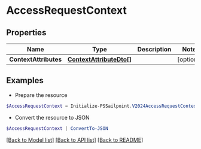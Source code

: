 # AccessRequestContext
## Properties

Name | Type | Description | Notes
------------ | ------------- | ------------- | -------------
**ContextAttributes** | [**ContextAttributeDto[]**](ContextAttributeDto.md) |  | [optional] 

## Examples

- Prepare the resource
```powershell
$AccessRequestContext = Initialize-PSSailpoint.V2024AccessRequestContext  -ContextAttributes null
```

- Convert the resource to JSON
```powershell
$AccessRequestContext | ConvertTo-JSON
```

[[Back to Model list]](../README.md#documentation-for-models) [[Back to API list]](../README.md#documentation-for-api-endpoints) [[Back to README]](../README.md)

